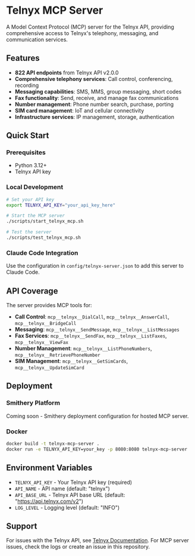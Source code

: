 # Telnyx MCP Server

A Model Context Protocol (MCP) server for the Telnyx API, providing comprehensive access to Telnyx's telephony, messaging, and communication services.

## Features

- **822 API endpoints** from Telnyx API v2.0.0
- **Comprehensive telephony services**: Call control, conferencing, recording
- **Messaging capabilities**: SMS, MMS, group messaging, short codes
- **Fax functionality**: Send, receive, and manage fax communications
- **Number management**: Phone number search, purchase, porting
- **SIM card management**: IoT and cellular connectivity
- **Infrastructure services**: IP management, storage, authentication

## Quick Start

### Prerequisites
- Python 3.12+
- Telnyx API key

### Local Development
```bash
# Set your API key
export TELNYX_API_KEY="your_api_key_here"

# Start the MCP server
./scripts/start_telnyx_mcp.sh

# Test the server
./scripts/test_telnyx_mcp.sh
```

### Claude Code Integration
Use the configuration in `config/telnyx-server.json` to add this server to Claude Code.

## API Coverage

The server provides MCP tools for:
- **Call Control**: `mcp__telnyx__DialCall`, `mcp__telnyx__AnswerCall`, `mcp__telnyx__BridgeCall`
- **Messaging**: `mcp__telnyx__SendMessage`, `mcp__telnyx__ListMessages`
- **Fax Services**: `mcp__telnyx__SendFax`, `mcp__telnyx__ListFaxes`, `mcp__telnyx__ViewFax`
- **Number Management**: `mcp__telnyx__ListPhoneNumbers`, `mcp__telnyx__RetrievePhoneNumber`
- **SIM Management**: `mcp__telnyx__GetSimCards`, `mcp__telnyx__UpdateSimCard`

## Deployment

### Smithery Platform
Coming soon - Smithery deployment configuration for hosted MCP server.

### Docker
```bash
docker build -t telnyx-mcp-server .
docker run -e TELNYX_API_KEY=your_key -p 8080:8080 telnyx-mcp-server
```

## Environment Variables

- `TELNYX_API_KEY` - Your Telnyx API key (required)
- `API_NAME` - API name (default: "telnyx")
- `API_BASE_URL` - Telnyx API base URL (default: "https://api.telnyx.com/v2")
- `LOG_LEVEL` - Logging level (default: "INFO")

## Support

For issues with the Telnyx API, see [Telnyx Documentation](https://developers.telnyx.com).
For MCP server issues, check the logs or create an issue in this repository.